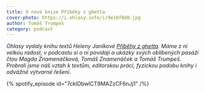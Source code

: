 ```yaml
---
title: O nové knize Příběhy z ghetta
cover-photo: https://i.ohlasy.info/i/9e16f0d8.jpg
author: Tomáš Trumpeš
category: podcast
---
```


*Ohlasy vydaly knihu textů Heleny Janíkové [Příběhy z ghetta](http://ohlasy.info/obchod/pribehy/). Máme z ní velkou radost, v podcastu si o ní povídají a ukázky svých oblíbených pasáží čtou Magda Znamenáčková, Tomáš Znamenáček a Tomáš Trumpeš. Probrali jsme náš vztah k textům, editorskou práci, fyzickou podobu knihy i odvážné výtvarné řešení.*

{% spotify_episode id="7cklDbwlCT9MAZzCF6nJj1" /%}